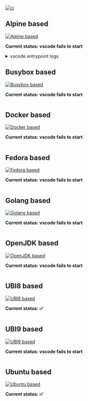 [![ci](https://github.com/l0rd/cloud-dev-images/actions/workflows/image-build.yaml/badge.svg)](https://github.com/l0rd/cloud-dev-images/actions/workflows/image-build.yaml)

## Alpine based

[![Alpine based](https://img.shields.io/static/v1?label=alpine%20based&message=vscode&logo=eclipseche&color=FDB940&labelColor=525C86)](https://che-dogfooding.apps.che-dev.x6e0.p1.openshiftapps.com/#https://github.com/l0rd/cloud-dev-images?image=quay.io/mloriedo/cloud-dev-images:alpine&che-editor=che-incubator/che-code/insiders)

**Current status: vscode fails to start**

<details>
  <summary>vscode entrypoint logs</summary>

  ```
  total 4
  drwxrwsrwx    5 root     10011100       124 Apr 26 22:55 .
  dr-xr-xr-x    1 root     root           157 Apr 26 22:55 ..
  drwxr-sr-x    2 10011100 10011100        26 Apr 26 22:55 bin
  drwxr-sr-x    7 10011100 10011100       135 Apr 26 22:55 checode-linux-libc
  drwxr-sr-x    7 10011100 10011100       135 Apr 26 22:55 checode-linux-musl
  -rw-rw-rw-    1 10011100 10011100         0 Apr 26 22:55 entrypoint-logs.txt
  -rwxr-xr-x    1 10011100 10011100      2838 Apr 26 22:55 entrypoint-volume.sh
  time="2023-04-26T22:55:11Z" level=info msg="Default 'info' log level is applied"
  time="2023-04-26T22:55:11Z" level=info msg="Exec containers configuration:"
  time="2023-04-26T22:55:11Z" level=info msg="==> Debug level info" 
  time="2023-04-26T22:55:11Z" level=info msg="==> Application url 0.0.0.0:3333"
  time="2023-04-26T22:55:11Z" level=info msg="==> Absolute path to folder with static resources "
  time="2023-04-26T22:55:11Z" level=info msg="==> Use bearer token: false"
  time="2023-04-26T22:55:11Z" level=info msg="==> Pod selector: controller.devfile.io/devworkspace_id=workspace3fb77ec8b0944e88"
  time="2023-04-26T22:55:11Z" level=info msg="==> Idle timeout: 3h0m0s"
  time="2023-04-26T22:55:11Z" level=info msg="==> Run timeout: 24h0m0s"
  time="2023-04-26T22:55:11Z" level=info msg="==> Stop retry period: 10s"
  [GIN-debug] [WARNING] Creating an Engine instance with the Logger and Recovery middleware already attached.

  [GIN-debug] [WARNING] Running in "debug" mode. Switch to "release" mode in production.
   - using env:   export GIN_MODE=release
   - using code:  gin.SetMode(gin.ReleaseMode)

  [GIN-debug] GET    /connect                  --> main.main.func2 (3 handlers)
  [GIN-debug] GET    /attach/:id               --> main.main.func3 (3 handlers)
  [GIN-debug] POST   /exec/config              --> main.main.func4 (3 handlers)
  [GIN-debug] POST   /exec/init                --> main.main.func5 (3 handlers)
  [GIN-debug] POST   /activity/tick            --> main.main.func6 (3 handlers)
  [GIN-debug] GET    /healthz                  --> main.main.func7 (3 handlers)
  ⇩ Registered RPCRoutes:

  Json-rpc MachineExec Routes:
  ✓ create
  ✓ check
  ✓ resize
  ✓ listContainers
  time="2023-04-26T22:55:11Z" level=info msg="Activity tracker is run and workspace will be stopped in 3h0m0s if there is no activity"
  time="2023-04-26T22:55:11Z" level=info msg="Run idle manager is running. The workspace will be stopped in 24h0m0s"
  [GIN-debug] Listening and serving HTTP on 0.0.0.0:3333
  using OPENVSX_URL=https://open-vsx.org/vscode
  Node.js dir for running VS Code: /checode/checode-linux-musl
  Error loading shared library libstdc++.so.6: No such file or directory (needed by /checode/checode-linux-musl/node)
  Error loading shared library libgcc_s.so.1: No such file or directory (needed by /checode/checode-linux-musl/node)
  Error relocating /checode/checode-linux-musl/node: _ZNSt7__cxx1119basic_ostringstreamIcSt11char_traitsIcESaIcEEC1Ev: symbol not found
  Error relocating /checode/checode-linux-musl/node: _ZNSt7__cxx1112basic_stringIcSt11char_traitsIcESaIcEE9push_backEc: symbol not found
  Error relocating /checode/checode-linux-musl/node: _ZStrsIcSt11char_traitsIcESaIcEERSt13basic_istreamIT_T0_ES7_RNSt7__cxx1112basic_stringIS4_S5_T1_EE: symbol not found
  Error relocating /checode/checode-linux-musl/node: _ZNSt7__cxx1112basic_stringIcSt11char_traitsIcESaIcEE6resizeEmc: symbol not found
  Error relocating /checode/checode-linux-musl/node: _ZSt18_Rb_tree_incrementPKSt18_Rb_tree_node_base: symbol not found
  Error relocating /checode/checode-linux-musl/node: _ZNSi10_M_extractIdEERSiRT_: symbol not found
  ...
  ```

</details>


## Busybox based

[![Busybox based](https://img.shields.io/static/v1?label=busybox%20based&message=vscode&logo=eclipseche&color=FDB940&labelColor=525C86)](https://che-dogfooding.apps.che-dev.x6e0.p1.openshiftapps.com/#https://github.com/l0rd/cloud-dev-images?image=quay.io/mloriedo/cloud-dev-images:busybox&che-editor=che-incubator/che-code/insiders)

**Current status: vscode fails to start**
```
```

## Docker based

[![Docker based](https://img.shields.io/static/v1?label=docker%20based&message=vscode&logo=eclipseche&color=FDB940&labelColor=525C86)](https://che-dogfooding.apps.che-dev.x6e0.p1.openshiftapps.com/#https://github.com/l0rd/cloud-dev-images?image=quay.io/mloriedo/cloud-dev-images:docker&che-editor=che-incubator/che-code/insiders)

**Current status: vscode fails to start**
```
```

## Fedora based

[![Fedora based](https://img.shields.io/static/v1?label=fedora%20based&message=vscode&logo=eclipseche&color=FDB940&labelColor=525C86)](https://che-dogfooding.apps.che-dev.x6e0.p1.openshiftapps.com/#https://github.com/l0rd/cloud-dev-images?image=quay.io/mloriedo/cloud-dev-images:fedora&che-editor=che-incubator/che-code/insiders)

**Current status: vscode fails to start**
```
```

## Golang based

[![Golang based](https://img.shields.io/static/v1?label=golang%20based&message=vscode&logo=eclipseche&color=FDB940&labelColor=525C86)](https://che-dogfooding.apps.che-dev.x6e0.p1.openshiftapps.com/#https://github.com/l0rd/cloud-dev-images?image=quay.io/mloriedo/cloud-dev-images:golang&che-editor=che-incubator/che-code/insiders)

**Current status: vscode fails to start**
```
```

## OpenJDK based

[![OpenJDK based](https://img.shields.io/static/v1?label=openjdk%20based&message=vscode&logo=eclipseche&color=FDB940&labelColor=525C86)](https://che-dogfooding.apps.che-dev.x6e0.p1.openshiftapps.com/#https://github.com/l0rd/cloud-dev-images?image=quay.io/mloriedo/cloud-dev-images:openjdk&che-editor=che-incubator/che-code/insiders)

**Current status: vscode fails to start**
```
```

## UBI8 based

[![UBI8 based](https://img.shields.io/static/v1?label=ubi8%20based&message=vscode&logo=eclipseche&color=FDB940&labelColor=525C86)](https://che-dogfooding.apps.che-dev.x6e0.p1.openshiftapps.com/#https://github.com/l0rd/cloud-dev-images?image=quay.io/mloriedo/cloud-dev-images:ubi8&che-editor=che-incubator/che-code/insiders)

**Current status: ✅**
```
```

## UBI9 based

[![UBI9 based](https://img.shields.io/static/v1?label=ubi9%20based&message=vscode&logo=eclipseche&color=FDB940&labelColor=525C86)](https://che-dogfooding.apps.che-dev.x6e0.p1.openshiftapps.com/#https://github.com/l0rd/cloud-dev-images?image=quay.io/mloriedo/cloud-dev-images:ubi9&che-editor=che-incubator/che-code/insiders)

**Current status: vscode fails to start**
```
```

## Ubuntu based

[![Ubuntu based](https://img.shields.io/static/v1?label=ubuntu%20based&message=vscode&logo=eclipseche&color=FDB940&labelColor=525C86)](https://che-dogfooding.apps.che-dev.x6e0.p1.openshiftapps.com/#https://github.com/l0rd/cloud-dev-images?image=quay.io/mloriedo/cloud-dev-images:ubuntu&che-editor=che-incubator/che-code/insiders)

**Current status: ✅**
